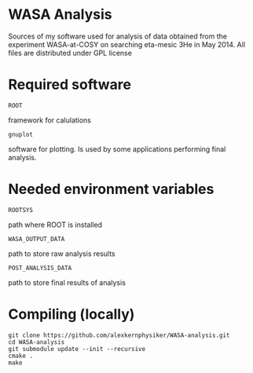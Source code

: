 WASA Analysis
=============
Sources of my software used for analysis of data obtained from the experiment WASA-at-COSY on searching eta-mesic 3He in May 2014.
All files are distributed under GPL license


Required software
=================
	ROOT 
framework for calulations

	gnuplot
software for plotting. Is used by some applications performing final analysis.


Needed environment variables
============================

    ROOTSYS
path where ROOT is installed

    WASA_OUTPUT_DATA
path to store raw analysis results

    POST_ANALYSIS_DATA
path to store final results of analysis


Compiling (locally)
===================

	git clone https://github.com/alexkernphysiker/WASA-analysis.git
	cd WASA-analysis
	git submodule update --init --recursive
	cmake .
	make
